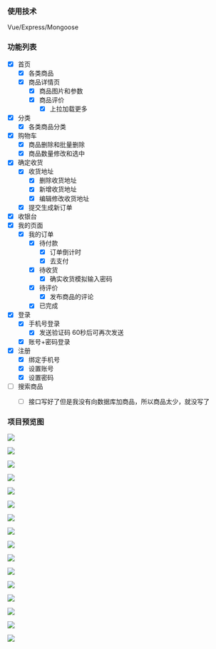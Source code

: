 ### 使用技术

Vue/Express/Mongoose

### 功能列表

- [x] 首页
  - [x] 各类商品
  - [x] 商品详情页
    - [x] 商品图片和参数
    - [x] 商品评价
      - [x] 上拉加载更多
- [x] 分类
  - [x] 各类商品分类
- [x] 购物车
  - [x] 商品删除和批量删除
  - [x] 商品数量修改和选中
- [x] 确定收货
  - [x] 收货地址
    - [x] 删除收货地址
    - [x] 新增收货地址
    - [x] 编辑修改收货地址
  - [x] 提交生成新订单
- [x] 收银台
- [x] 我的页面
  - [x] 我的订单
    - [x] 待付款
      - [x] 订单倒计时
      - [x] 去支付
    - [x] 待收货
      - [x] 确实收货模拟输入密码
    - [x] 待评价
      - [x] 发布商品的评论
    - [x] 已完成
- [x] 登录
  - [x] 手机号登录
    - [x] 发送验证码 60秒后可再次发送
  - [x] 账号+密码登录
- [x] 注册
  - [x] 绑定手机号
  - [x] 设置账号
  - [x] 设置密码
- [ ] 搜索商品
  - [ ] 接口写好了但是我没有向数据库加商品，所以商品太少，就没写了



### 项目预览图

![](http://wuchuang222.gz01.bdysite.com/vmall/1.png)

![](http://wuchuang222.gz01.bdysite.com/vmall/2.png)

![](http://wuchuang222.gz01.bdysite.com/vmall/3.png)

![](http://wuchuang222.gz01.bdysite.com/vmall/4.png)

![](http://wuchuang222.gz01.bdysite.com/vmall/5.png)

![](http://wuchuang222.gz01.bdysite.com/vmall/6.png)

![](http://wuchuang222.gz01.bdysite.com/vmall/7.png)

![](http://wuchuang222.gz01.bdysite.com/vmall/8.png)

![](http://wuchuang222.gz01.bdysite.com/vmall/9.png)

![](http://wuchuang222.gz01.bdysite.com/vmall/16.png)

![](http://wuchuang222.gz01.bdysite.com/vmall/10.png)

![](http://wuchuang222.gz01.bdysite.com/vmall/11.png)

![](http://wuchuang222.gz01.bdysite.com/vmall/12.png)

![](http://wuchuang222.gz01.bdysite.com/vmall/13.png)

![](http://wuchuang222.gz01.bdysite.com/vmall/14.png)

![](http://wuchuang222.gz01.bdysite.com/vmall/15.png)